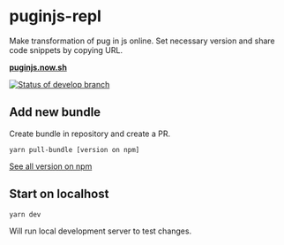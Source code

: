 # puginjs-repl

Make transformation of pug in js online. Set necessary version and share code snippets by copying URL.

**[puginjs.now.sh](https://puginjs.now.sh/)**

[![Status of develop branch][badge]][CI URL]

[badge]: https://img.shields.io/circleci/project/github/ezhlobo/puginjs-repl.svg?longCache
[CI URL]: https://circleci.com/gh/ezhlobo/puginjs-repl/tree/master

## Add new bundle

Create bundle in repository and create a PR.

```
yarn pull-bundle [version on npm]
```

[See all version on npm](https://www.npmjs.com/package/babel-plugin-transform-react-pug?activeTab=versions)

## Start on localhost

```
yarn dev
```

Will run local development server to test changes.
